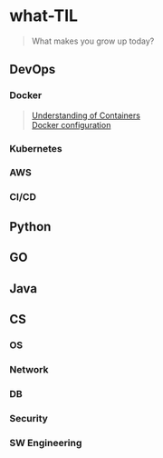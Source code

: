 # what-TIL
> What makes you grow up today?
## DevOps
### Docker
> [Understanding of Containers](/DevOps/Docker/understanding_of_containers.md)  
[Docker configuration](/DevOps/Docker/configuration_Docker.md)
### Kubernetes
### AWS
### CI/CD
   
## Python
   
## GO

## Java

## CS
### OS
### Network
### DB
### Security
### SW Engineering
### 